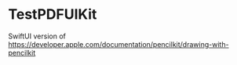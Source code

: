 # TestPDFUIKit

SwiftUI version of https://developer.apple.com/documentation/pencilkit/drawing-with-pencilkit
